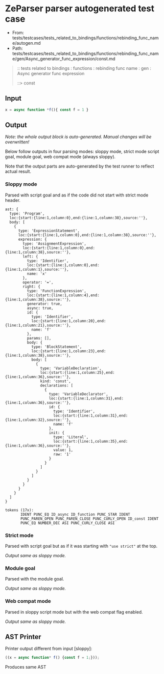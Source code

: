# ZeParser parser autogenerated test case

- From: tests/testcases/tests_related_to_bindings/functions/rebinding_func_name/autogen.md
- Path: tests/testcases/tests_related_to_bindings/functions/rebinding_func_name/gen/Async_generator_func_expression/const.md

> :: tests related to bindings : functions : rebinding func name : gen : Async generator func expression
>
> ::> const

## Input


`````js
x = async function *f(){ const f = 1 }
`````

## Output

_Note: the whole output block is auto-generated. Manual changes will be overwritten!_

Below follow outputs in four parsing modes: sloppy mode, strict mode script goal, module goal, web compat mode (always sloppy).

Note that the output parts are auto-generated by the test runner to reflect actual result.

### Sloppy mode

Parsed with script goal and as if the code did not start with strict mode header.

`````
ast: {
  type: 'Program',
  loc:{start:{line:1,column:0},end:{line:1,column:38},source:''},
  body: [
    {
      type: 'ExpressionStatement',
      loc:{start:{line:1,column:0},end:{line:1,column:38},source:''},
      expression: {
        type: 'AssignmentExpression',
        loc:{start:{line:1,column:0},end:{line:1,column:38},source:''},
        left: {
          type: 'Identifier',
          loc:{start:{line:1,column:0},end:{line:1,column:1},source:''},
          name: 'x'
        },
        operator: '=',
        right: {
          type: 'FunctionExpression',
          loc:{start:{line:1,column:4},end:{line:1,column:38},source:''},
          generator: true,
          async: true,
          id: {
            type: 'Identifier',
            loc:{start:{line:1,column:20},end:{line:1,column:21},source:''},
            name: 'f'
          },
          params: [],
          body: {
            type: 'BlockStatement',
            loc:{start:{line:1,column:23},end:{line:1,column:38},source:''},
            body: [
              {
                type: 'VariableDeclaration',
                loc:{start:{line:1,column:25},end:{line:1,column:36},source:''},
                kind: 'const',
                declarations: [
                  {
                    type: 'VariableDeclarator',
                    loc:{start:{line:1,column:31},end:{line:1,column:36},source:''},
                    id: {
                      type: 'Identifier',
                      loc:{start:{line:1,column:31},end:{line:1,column:32},source:''},
                      name: 'f'
                    },
                    init: {
                      type: 'Literal',
                      loc:{start:{line:1,column:35},end:{line:1,column:36},source:''},
                      value: 1,
                      raw: '1'
                    }
                  }
                ]
              }
            ]
          }
        }
      }
    }
  ]
}

tokens (17x):
       IDENT PUNC_EQ ID_async ID_function PUNC_STAR IDENT
       PUNC_PAREN_OPEN PUNC_PAREN_CLOSE PUNC_CURLY_OPEN ID_const IDENT
       PUNC_EQ NUMBER_DEC ASI PUNC_CURLY_CLOSE ASI
`````

### Strict mode

Parsed with script goal but as if it was starting with `"use strict"` at the top.

_Output same as sloppy mode._

### Module goal

Parsed with the module goal.

_Output same as sloppy mode._

### Web compat mode

Parsed in sloppy script mode but with the web compat flag enabled.

_Output same as sloppy mode._

## AST Printer

Printer output different from input [sloppy]:

````js
((x = async function* f() {const f = 1;}));
````

Produces same AST
